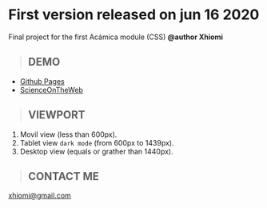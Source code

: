 # First version released on jun 16 2020

Final project for the first Acámica module (CSS)
**@author Xhiomi**


> ## DEMO

* [Github Pages](https://xhiomi.github.io/Final_Project_Acamica_1/#1)
* [ScienceOnTheWeb](http://xhiomi.scienceontheweb.net/)


> ## VIEWPORT

1. Movil view (less than 600px).
2. Tablet view `dark mode` (from 600px to 1439px).
3. Desktop view (equals or grather than 1440px).


> ## CONTACT ME

xhiomi@gmail.com
